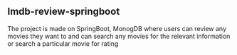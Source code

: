 ## Imdb-review-springboot
The project is made on SpringBoot, MonogDB where users can review any movies they want to and can search any movies for the relevant information or search a particular movie for rating
